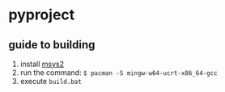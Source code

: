 # pyproject
## guide to building
1. install [msys2](https://www.msys2.org/)
2. run the command:
    ```$ pacman -S mingw-w64-ucrt-x86_64-gcc```
3. execute `build.bat`